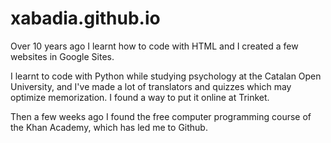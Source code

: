 # xabadia.github.io
Over 10 years ago I learnt how to code with HTML and I created a few websites in Google Sites. 

I learnt to code with Python while studying psychology at the Catalan Open University, and I've made a lot of translators and quizzes which may optimize memorization. I found a way to put it online at Trinket.

Then a few weeks ago I found the free computer programming course of the Khan Academy, which has led me to Github.
